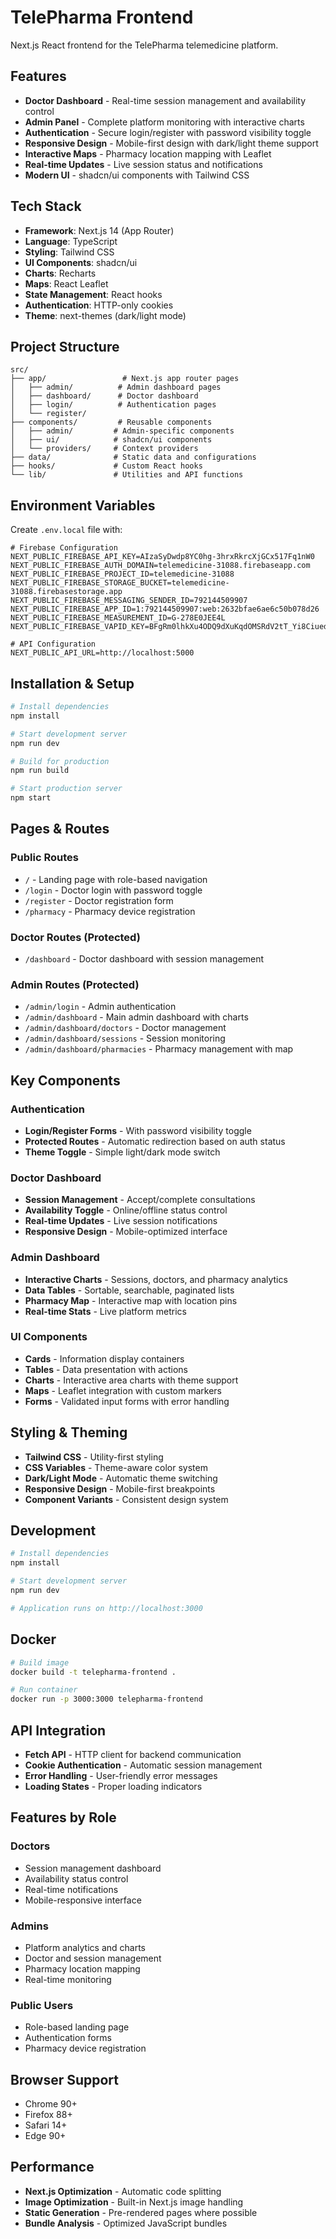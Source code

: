 # TelePharma Frontend

Next.js React frontend for the TelePharma telemedicine platform.

## Features

- **Doctor Dashboard** - Real-time session management and availability control
- **Admin Panel** - Complete platform monitoring with interactive charts
- **Authentication** - Secure login/register with password visibility toggle
- **Responsive Design** - Mobile-first design with dark/light theme support
- **Interactive Maps** - Pharmacy location mapping with Leaflet
- **Real-time Updates** - Live session status and notifications
- **Modern UI** - shadcn/ui components with Tailwind CSS

## Tech Stack

- **Framework**: Next.js 14 (App Router)
- **Language**: TypeScript
- **Styling**: Tailwind CSS
- **UI Components**: shadcn/ui
- **Charts**: Recharts
- **Maps**: React Leaflet
- **State Management**: React hooks
- **Authentication**: HTTP-only cookies
- **Theme**: next-themes (dark/light mode)

## Project Structure

```
src/
├── app/                 # Next.js app router pages
│   ├── admin/          # Admin dashboard pages
│   ├── dashboard/      # Doctor dashboard
│   ├── login/          # Authentication pages
│   └── register/       
├── components/         # Reusable components
│   ├── admin/         # Admin-specific components
│   ├── ui/            # shadcn/ui components
│   └── providers/     # Context providers
├── data/              # Static data and configurations
├── hooks/             # Custom React hooks
└── lib/               # Utilities and API functions
```

## Environment Variables

Create `.env.local` file with:

```env
# Firebase Configuration
NEXT_PUBLIC_FIREBASE_API_KEY=AIzaSyDwdp8YC0hg-3hrxRkrcXjGCx517Fq1nW0
NEXT_PUBLIC_FIREBASE_AUTH_DOMAIN=telemedicine-31088.firebaseapp.com
NEXT_PUBLIC_FIREBASE_PROJECT_ID=telemedicine-31088
NEXT_PUBLIC_FIREBASE_STORAGE_BUCKET=telemedicine-31088.firebasestorage.app
NEXT_PUBLIC_FIREBASE_MESSAGING_SENDER_ID=792144509907
NEXT_PUBLIC_FIREBASE_APP_ID=1:792144509907:web:2632bfae6ae6c50b078d26
NEXT_PUBLIC_FIREBASE_MEASUREMENT_ID=G-278E0JEE4L
NEXT_PUBLIC_FIREBASE_VAPID_KEY=BFgRm0lhkXu4ODQ9dXuKqdOMSRdV2tT_Yi8CiuedaJAEE28k47Xr58zcXdoEojQKFqDHgPAHTsIs3fvZpI0QJ1w

# API Configuration
NEXT_PUBLIC_API_URL=http://localhost:5000
```

## Installation & Setup

```bash
# Install dependencies
npm install

# Start development server
npm run dev

# Build for production
npm run build

# Start production server
npm start
```

## Pages & Routes

### Public Routes
- `/` - Landing page with role-based navigation
- `/login` - Doctor login with password toggle
- `/register` - Doctor registration form
- `/pharmacy` - Pharmacy device registration

### Doctor Routes (Protected)
- `/dashboard` - Doctor dashboard with session management

### Admin Routes (Protected)
- `/admin/login` - Admin authentication
- `/admin/dashboard` - Main admin dashboard with charts
- `/admin/dashboard/doctors` - Doctor management
- `/admin/dashboard/sessions` - Session monitoring
- `/admin/dashboard/pharmacies` - Pharmacy management with map

## Key Components

### Authentication
- **Login/Register Forms** - With password visibility toggle
- **Protected Routes** - Automatic redirection based on auth status
- **Theme Toggle** - Simple light/dark mode switch

### Doctor Dashboard
- **Session Management** - Accept/complete consultations
- **Availability Toggle** - Online/offline status control
- **Real-time Updates** - Live session notifications
- **Responsive Design** - Mobile-optimized interface

### Admin Dashboard
- **Interactive Charts** - Sessions, doctors, and pharmacy analytics
- **Data Tables** - Sortable, searchable, paginated lists
- **Pharmacy Map** - Interactive map with location pins
- **Real-time Stats** - Live platform metrics

### UI Components
- **Cards** - Information display containers
- **Tables** - Data presentation with actions
- **Charts** - Interactive area charts with theme support
- **Maps** - Leaflet integration with custom markers
- **Forms** - Validated input forms with error handling

## Styling & Theming

- **Tailwind CSS** - Utility-first styling
- **CSS Variables** - Theme-aware color system
- **Dark/Light Mode** - Automatic theme switching
- **Responsive Design** - Mobile-first breakpoints
- **Component Variants** - Consistent design system

## Development

```bash
# Install dependencies
npm install

# Start development server
npm run dev

# Application runs on http://localhost:3000
```

## Docker

```bash
# Build image
docker build -t telepharma-frontend .

# Run container
docker run -p 3000:3000 telepharma-frontend
```

## API Integration

- **Fetch API** - HTTP client for backend communication
- **Cookie Authentication** - Automatic session management
- **Error Handling** - User-friendly error messages
- **Loading States** - Proper loading indicators

## Features by Role

### Doctors
- Session management dashboard
- Availability status control
- Real-time notifications
- Mobile-responsive interface

### Admins
- Platform analytics and charts
- Doctor and session management
- Pharmacy location mapping
- Real-time monitoring

### Public Users
- Role-based landing page
- Authentication forms
- Pharmacy device registration

## Browser Support

- Chrome 90+
- Firefox 88+
- Safari 14+
- Edge 90+

## Performance

- **Next.js Optimization** - Automatic code splitting
- **Image Optimization** - Built-in Next.js image handling
- **Static Generation** - Pre-rendered pages where possible
- **Bundle Analysis** - Optimized JavaScript bundles